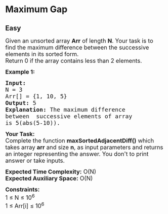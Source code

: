 # Maximum Gap
## Easy
<div class="problems_problem_content__Xm_eO"><p><span style="font-size:18px">Given an unsorted array <strong>Arr</strong> of length <strong>N</strong>. Your task is to find the maximum difference between the successive elements in its sorted form.<br>
Return 0 if the array contains less than 2 elements.</span></p>

<p><span style="font-size:18px"><strong>Example 1:</strong></span></p>

<pre><span style="font-size:18px"><strong>Input:
</strong>N = 3
Arr[] = {1, 10, 5}
<strong>Output:</strong> 5
<strong>Explanation:</strong> The maximum difference
between  successive elements of array
is 5(abs(5-10)).
</span></pre>

<p><span style="font-size:18px"><strong>Your Task:</strong><br>
Complete the function <strong>maxSortedAdjacentDiff()</strong>&nbsp;which takes array <strong>arr</strong> and size&nbsp;<strong>n</strong>,&nbsp;as input parameters&nbsp;and returns an integer representing the answer.&nbsp;You don't to print answer or take inputs.</span></p>

<p><span style="font-size:18px"><strong>Expected Time Complexity:</strong>&nbsp;O(N)<br>
<strong>Expected Auxiliary Space:</strong>&nbsp;O(N)</span></p>

<p><span style="font-size:18px"><strong>Constraints:</strong><br>
1 ≤ N ≤ 10<sup>6</sup><br>
1 ≤ Arr[i] ≤ 10<sup>6</sup></span></p>

<p>&nbsp;</p>
</div>
